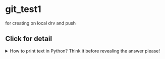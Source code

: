 # git_test1
 for creating on local drv and push

## Click for detail 

<details><summary>How to print text in Python? Think it before revealing the answer please!</summary>
<p>

#### Try the following line in Python!

```python
print("hello world!")
```

</p>
</details>
